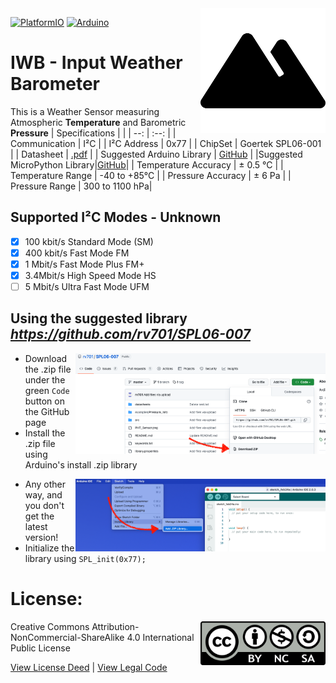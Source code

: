 <img src="assets/IWB.svg" width=200 align="right">

[![PlatformIO](https://github.com/domino4com/IWB/actions/workflows/platformio.yml/badge.svg)](https://github.com/domino4com/IWB/actions/workflows/platformio.yml)
[![Arduino](https://github.com/domino4com/IWB/actions/workflows/arduino.yml/badge.svg)](https://github.com/domino4com/IWB/actions/workflows/arduino.yml)


# IWB - Input Weather Barometer
This is a Weather Sensor measuring Atmospheric **Temperature** and Barometric **Pressure**
| Specifications | |
| --: | :--: |
| Communication | I²C |
| I²C Address | 0x77 |
| ChipSet | Goertek SPL06-001 |
| Datasheet | [.pdf](https://datasheet.lcsc.com/szlcsc/2101201914_Goertek-SPL06-001_C2684428.pdf) |
| Suggested Arduino Library | [GitHub](https://github.com/rv701/SPL06-007) |
|Suggested MicroPython Library|[GitHub](https://github.com/ChangboBro/SPL06-MEMS-barometer-micropython)|
| Temperature Accuracy | ± 0.5 °C |
| Temperature Range | -40 to +85°C |
| Pressure Accuracy | ± 6 Pa |
| Pressure Range | 300 to 1100 hPa|

## Supported I²C Modes - Unknown
- [X] 100 kbit/s Standard Mode (SM) 
- [X] 400 kbit/s	Fast Mode	FM
- [X] 1 Mbit/s	Fast Mode Plus	FM+
- [X] 3.4Mbit/s	High Speed Mode	HS
- [ ] 5 Mbit/s	Ultra Fast Mode	UFM

## Using the suggested library *https://github.com/rv701/SPL06-007* 
<img src="assets/Green Code button zip file.png" width=400 align="right">

- Download the .zip file under the green `Code` button on the GitHub page
- Install the .zip file using Arduino's install .zip library

<img src="assets/Arduino install zip.png" width=400 align="right">

- Any other way, and you don't get the latest version!
- Initialize the library using `SPL_init(0x77);`

# License: 
<img src="assets/CC-BY-NC-SA.png" width=200 align="right">
Creative Commons Attribution-NonCommercial-ShareAlike 4.0 International Public License

[View License Deed](https://creativecommons.org/licenses/by-nc-sa/4.0/) | [View Legal Code](https://creativecommons.org/licenses/by-nc-sa/4.0/legalcode)
